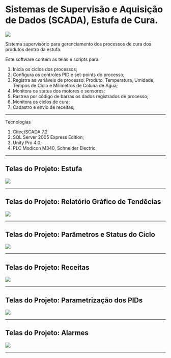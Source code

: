 # Sistemas de Supervisão e Aquisição de Dados (SCADA), Estufa de Cura.  
![](https://github.com/iberematias/Citect-Estufa/blob/master/src/img/logo.png)

Sistema supervisório para gerenciamento dos processos de cura dos produtos dentro da estufa.


Este software contém as telas e scripts para:
 1. Inicia os ciclos dos processos;
 2. Configura os controles PID e set-points do processo; 
 3. Registra as variáveis de processo: Produto, Temperatura, Umidade, Tempos de Ciclo e Milímetros de Coluna de Água;
 4. Monitora os status dos motores e sensores; 
 5. Rastrea por código de barras os dados registrados de processo;
 6. Monitora os ciclos de cura;
 7. Cadastro e envio de receitas;


*******
Tecnologias    
 1. CitectSCADA 7.2
 2. SQL Server 2005 Express Edition; 
 3. Unity Pro 4.0;
 4. PLC Modicon M340, Schneider Electric
 
*******

<div id='tela1'/>  

## Telas do Projeto: Estufa  

![](https://github.com/iberematias/Citect-Estufa/blob/master/src/img/1-estufa.png)

*******

<div id='tela2'/>  

## Telas do Projeto: Relatório Gráfico de Tendêcias   

![](https://github.com/iberematias/Citect-Estufa/blob/master/src/img/2-report.png)

*******

<div id='tela3'/>  

## Telas do Projeto: Parâmetros e Status do Ciclo   

![](https://github.com/iberematias/Citect-Estufa/blob/master/src/img/3-cicle.png)

*******

<div id='tela4'/>  

## Telas do Projeto: Receitas   

![](https://github.com/iberematias/Citect-Estufa/blob/master/src/img/4-recipes.png)

*******

<div id='tela5'/>  

## Telas do Projeto: Parametrização dos PIDs   

![](https://github.com/iberematias/Citect-Estufa/blob/master/src/img/5-pid.png)

*******

<div id='tela6'/>  

## Telas do Projeto: Alarmes   

![](https://github.com/iberematias/Citect-Estufa/blob/master/src/img/6-alarms.png)

*******
